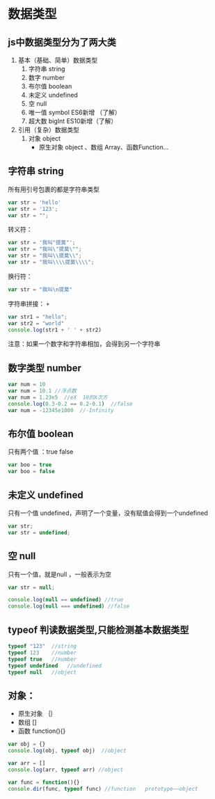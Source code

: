 # 数据类型

## js中数据类型分为了两大类

1. 基本（基础、简单）数据类型
   1. 字符串  string
   2. 数字  number
   3. 布尔值  boolean
   4. 未定义   undefined
   5. 空 null
   6. 唯一值   symbol ES6新增 （了解）
   7. 超大数  bigInt ES10新增（了解）
2. 引用（复杂）数据类型
   1. 对象  object
      - 原生对象 object 、数组 Array、函数Function...

## 字符串 string

所有用引号包裹的都是字符串类型

```js
var str = 'hello'
var str = '123';
var str = "";
```

转义符：

```js
var str = '我叫"提莫"';
var str = "我叫\"提莫\"";
var str = "我叫\\提莫\\";
var str = "我叫\\\\提莫\\\\";
```

换行符：

```js
var str = "我叫\n提莫"
```

字符串拼接：  `+`

```js
var str1 = "hello";
var str2 = "world"
console.log(str1 + ' ' + str2)
```

注意：如果一个数字和字符串相加，会得到另一个字符串

## 数字类型 number

```js
var num = 10
var num = 10.1 //浮点数
var num = 1.23e5  //eX  10的X次方
console.log(0.3-0.2 == 0.2-0.1)  //false
var num = -12345e1000  //-Infinity
```

## 布尔值 boolean

只有两个值 ：true  false

```js
var boo = true
var boo = false
```

## 未定义 undefined

只有一个值  undefined，声明了一个变量，没有赋值会得到一个undefined

```js
var str;
var str = undefined;
```

## 空 null

只有一个值，就是null   ，一般表示为空

```js
var str = null;

console.log(null == undefined) //true
console.log(null === undefined) //false
```

## typeof  判读数据类型,只能检测基本数据类型

```js
typeof "123"  //string
typeof 123    //number
typeof true   //number
typeof undefined   //undefined
typeof null   //object
```

## 对象：

- 原生对象 ｛｝
- 数组  []
- 函数 function(){}

```js
var obj = {}
console.log(obj, typeof obj)  //object

var arr = []
console.log(arr, typeof arr) //object

var func = function(){}
console.dir(func, typeof func) //function   prototype——object
```

